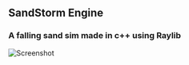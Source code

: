 ## SandStorm Engine
### A falling sand sim made in c++ using Raylib

![Screenshot](https://cdn.discordapp.com/attachments/784744807557890082/1197471969189306398/image.png?ex=65bb63ad&is=65a8eead&hm=b230b7a8a1a5cbd5c6a9cf9eb13c8e498bfb2d5853f9eadb380c6dde98b7949b&)
